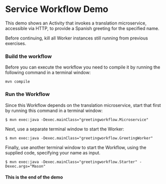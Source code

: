 # Service Workflow Demo
This demo shows an Activity that invokes a translation microservice, accessible via HTTP, to provide a Spanish greeting for the specified name.

Before continuing, kill all Worker instances still running from previous exercises.

### Build the workflow
Before you can execute the workflow you need to compile it by running the following command in a terminal window:

```
mvn compile
```

### Run the Workflow
Since this Workflow depends on the translation microservice, start that 
first by running this command in a terminal window:

```
$ mvn exec:java -Dexec.mainClass="greetingworkflow.Microservice"
```

Next, use a separate terminal window to start the Worker:

```
$ mvn exec:java -Dexec.mainClass="greetingworkflow.GreetingWorker"
```

Finally, use another terminal window to start the Workflow,
using the supplied code, specifying your name as input.

```
$ mvn exec:java -Dexec.mainClass="greetingworkflow.Starter" -Dexec.args="Mason"
```

#### This is the end of the demo
